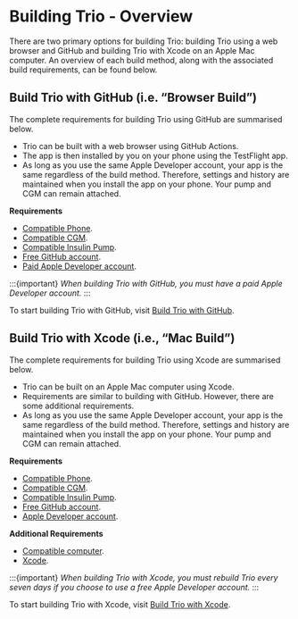 # Building Trio - Overview

There are two primary options for building Trio: building Trio using a web browser and GitHub and building Trio with Xcode on an Apple Mac computer. An overview of each build method, along with the associated build requirements, can be found below.

## Build Trio with GitHub  (i.e. “Browser Build”)
The complete requirements for building Trio using GitHub are summarised below.
* Trio can be built with a web browser using GitHub Actions.
* The app is then installed by you on your phone using the TestFlight app.
* As long as you use the same Apple Developer account, your app is the same regardless of the build
method. Therefore, settings and history are maintained when you install the app on your phone. Your
pump and CGM can remain attached.  

**Requirements**
* [Compatible Phone](…/Getting-Started/iphone.md).
* [Compatible CGM](…/Getting-Started/cgm.md).
* [Compatible Insulin Pump](…/Getting-Started/pump.md).
* [Free GitHub account](https://loopkit.github.io/loopdocs/browser/secrets/#new-github-account).
* [Paid Apple Developer account](https://loopkit.github.io/loopdocs/build/apple-developer/#switching-from-free-to-paid-memberships).

:::{important}
_When building Trio with GitHub, you must have a paid Apple Developer account._
:::  

To start building Trio with GitHub, visit [Build Trio with GitHub](…/operate/GH-Build.md).  

## Build Trio with Xcode (i.e., “Mac Build”)
The complete requirements for building Trio using Xcode are summarised below.
* Trio can be built on an Apple Mac computer using Xcode.
* Requirements are similar to building with GitHub. However, there are some additional requirements.
* As long as you use the same Apple Developer account, your app is the same regardless of the build
method. Therefore, settings and history are maintained when you install the app on your phone. Your
pump and CGM can remain attached.  

**Requirements**
* [Compatible Phone](…/Getting-Started/iphone.md).
* [Compatible CGM](…/Getting-Started/cgm.md).
* [Compatible Insulin Pump](…/Getting-Started/pump.md).
* [Free GitHub account](https://loopkit.github.io/loopdocs/browser/secrets/#new-github-account).
* [Apple Developer account](https://loopkit.github.io/loopdocs/build/apple-developer/#switching-from-free-to-paid-memberships).

**Additional Requirements**
* [Compatible computer](https://loopkit.github.io/loopdocs/build/computer/).
* [Xcode](https://loopkit.github.io/loopdocs/build/xcode-version/).

:::{important} 
_When building Trio with Xcode, you must rebuild Trio every seven days if you choose to use a free Apple Developer account._
:::  

To start building Trio with Xcode, visit [Build Trio with Xcode](.../operate/XC-Build.md).   





